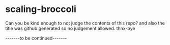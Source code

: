 # scaling-broccoli
Can you be kind enough to not judge the contents of this repo? and also the title was github generated so no judgement allowed. 
thnx-bye

-------to be continued-------
